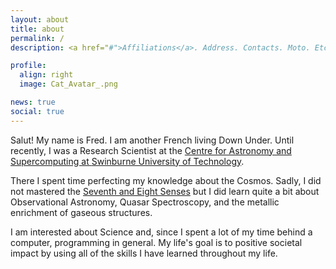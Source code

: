 ```yaml
---
layout: about
title: about
permalink: /
description: <a href="#">Affiliations</a>. Address. Contacts. Moto. Etc.

profile:
  align: right
  image: Cat_Avatar_.png

news: true
social: true
---
```


Salut! My name is Fred. I am another French living Down Under. Until recently, I was a Research Scientist at the <a href="https://astronomy.swin.edu.au/"> Centre for Astronomy and Supercomputing at <a href="https://www.swinburne.edu.au/science-engineering-technology/">Swinburne University of Technology</a>. 

There I spent time perfecting my knowledge about the Cosmos. Sadly, I did not mastered the <a href="https://saintseiya.fandom.com/wiki/Sense#The_Seventh_Sense">Seventh and Eight Senses</a> but I did learn quite a bit about Observational Astronomy, Quasar Spectroscopy, and the metallic enrichment of gaseous structures. 

I am interested about Science and, since I spent a lot of my time behind a computer, programming in general. My life's goal is to positive societal impact by using all of the skills I have learned throughout my life.
